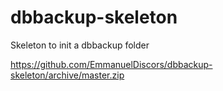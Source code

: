# dbbackup-skeleton
Skeleton to init a dbbackup folder

https://github.com/EmmanuelDiscors/dbbackup-skeleton/archive/master.zip

